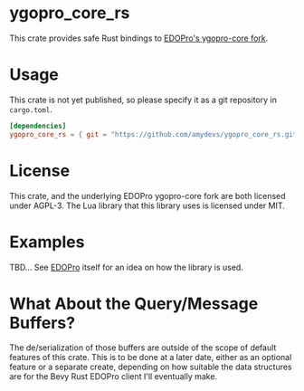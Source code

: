 # ygopro_core_rs

This crate provides safe Rust bindings to [EDOPro's ygopro-core fork](https://github.com/edo9300/ygopro-core).

# Usage

This crate is not yet published, so please specify it as a git repository in `cargo.toml`.

```toml
[dependencies]
ygopro_core_rs = { git = "https://github.com/amydevs/ygopro_core_rs.git" }
```

# License

This crate, and the underlying EDOPro ygopro-core fork are both licensed under AGPL-3. The Lua library that this library uses is licensed under MIT.

# Examples

TBD... See [EDOPro](https://github.com/ProjectIgnis/EDOPro) itself for an idea on how the library is used.

# What About the Query/Message Buffers?

The de/serialization of those buffers are outside of the scope of default features of this crate. This is to be done at a later date, either as an optional feature or a separate create, depending on how suitable the data structures are for the Bevy Rust EDOPro client I'll eventually make.